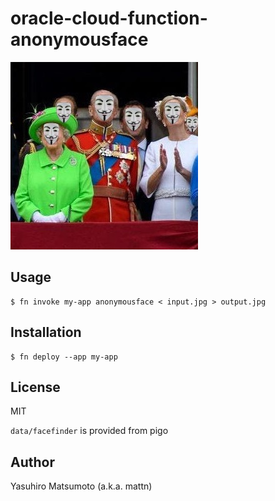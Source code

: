 # oracle-cloud-function-anonymousface

![](https://raw.githubusercontent.com/mattn/oracle-cloud-function-anonymousface/main/screenshot.png)

## Usage

```
$ fn invoke my-app anonymousface < input.jpg > output.jpg
```

## Installation

```
$ fn deploy --app my-app
```

## License

MIT

`data/facefinder` is provided from pigo

## Author

Yasuhiro Matsumoto (a.k.a. mattn)
